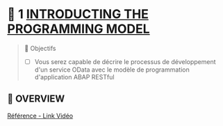# 🌸 1 [INTRODUCTING THE PROGRAMMING MODEL](https://learning.sap.com/learning-journeys/acquire-core-abap-skills/introducing-the-abap-restful-application-programming-model-rap-_e86bbfde-50be-4c7b-8716-53bacc94c5a0)

> 🌺 Objectifs
>
> - [ ] Vous serez capable de décrire le processus de développement d'un service OData avec le modèle de programmation d'application ABAP RESTful

## 🌸 OVERVIEW

[Référence - Link Vidéo](https://learning.sap.com/learning-journeys/acquire-core-abap-skills/introducing-the-abap-restful-application-programming-model-rap-_e86bbfde-50be-4c7b-8716-53bacc94c5a0)
